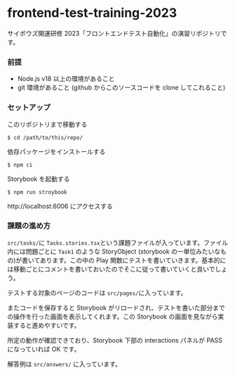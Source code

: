 # frontend-test-training-2023

サイボウズ開運研修 2023「フロントエンドテスト自動化」の演習リポジトリです。

### 前提

- Node.js v18 以上の環境があること
- git 環境があること (github からこのソースコードを clone してこれること)

### セットアップ

このリポジトリまで移動する

```
$ cd /path/to/this/repo/
```

依存パッケージをインストールする

```
$ npm ci
```

Storybook を起動する

```
$ npm run stroybook
```

http://localhost:6006 にアクセスする

### 課題の進め方

`src/tasks/`に `Tasks.stories.tsx`という課題ファイルが入っています。ファイル内には問題ごとに `Task1` のような StoryObject (storybook の一単位みたいなもの)が書いてあります。この中の Play 関数にテストを書いていきます。基本的には移動ごとにコメントを書いておいたのでそこに従って書いていくと良いでしょう。

テストする対象のページのコードは `src/pages/`に入っています。

またコードを保存すると Storybook がリロードされ、テストを書いた部分までの操作を行った画面を表示してくれます。この Storybook の画面を見ながら実装すると進めやすいです。

所定の動作が確認できており、Storybook 下部の interactions パネルが PASS になっていれば OK です。

解答例は `src/answers/` に入っています。
